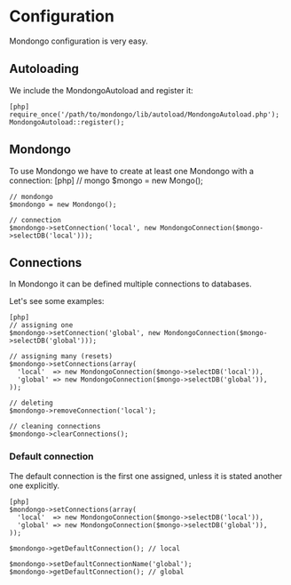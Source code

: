 Configuration
=============

Mondongo configuration is very easy.

Autoloading
-----------

We include the MondongoAutoload and register it:

    [php]
    require_once('/path/to/mondongo/lib/autoload/MondongoAutoload.php');
    MondongoAutoload::register();

Mondongo
--------

To use Mondongo we have to create at least one Mondongo with a connection:
    [php]
    // mongo
    $mongo = new Mongo();

    // mondongo
    $mondongo = new Mondongo();

    // connection
    $mondongo->setConnection('local', new MondongoConnection($mongo->selectDB('local')));

Connections
----------

In Mondongo it can be defined multiple connections to databases.

Let's see some examples:

    [php]
    // assigning one
    $mondongo->setConnection('global', new MondongoConnection($mongo->selectDB('global')));

    // assigning many (resets)
    $mondongo->setConnections(array(
      'local'  => new MondongoConnection($mongo->selectDB('local')),
      'global' => new MondongoConnection($mongo->selectDB('global')),
    ));

    // deleting
    $mondongo->removeConnection('local');

    // cleaning connections
    $mondongo->clearConnections();

### Default connection

The default connection is the first one assigned, unless it is stated another one explicitly.

    [php]
    $mondongo->setConnections(array(
      'local'  => new MondongoConnection($mongo->selectDB('local')),
      'global' => new MondongoConnection($mongo->selectDB('global')),
    ));

    $mondongo->getDefaultConnection(); // local

    $mondongo->setDefaultConnectionName('global');
    $mondongo->getDefaultConnection(); // global
